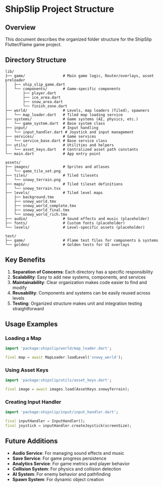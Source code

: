 # ShipSlip Project Structure

## Overview
This document describes the organized folder structure for the ShipSlip Flutter/Flame game project.

## Directory Structure

```
lib/
├── game/                 # Main game logic, Router/overlays, asset preloader
│   ├── ship_slip_game.dart
│   └── components/       # Game-specific components
│       ├── player.dart
│       ├── ice_area.dart
│       ├── snow_area.dart
│       └── finish_zone.dart
├── world/                # Levels, map loaders (Tiled), spawners
│   └── map_loader.dart   # Tiled map loading service
├── systems/              # Game systems (AI, physics, etc.)
│   └── game_system.dart  # Base system class
├── input/                # Input handling
│   └── input_handler.dart # Joystick and input management
├── services/             # Game services
│   └── service_base.dart # Base service class
├── utils/                # Utilities and helpers
│   └── asset_keys.dart   # Centralized asset path constants
└── main.dart             # App entry point

assets/
├── images/               # Sprites and atlases
│   └── game_tile_set.png
├── tiles/                # Tiled tilesets
│   └── snowy_terrain.png
├── maps/                 # Tiled tileset definitions
│   └── snowy_terrain.tsx
├── levels/               # Tiled level maps
│   ├── background.tmx
│   ├── snowy_world.tmx
│   ├── snowy_world_complete.tmx
│   ├── snowy_world_final.tmx
│   └── snowy_world_rich.tmx
├── audio/                # Sound effects and music (placeholder)
├── fonts/                # Custom fonts (placeholder)
└── levels/               # Level-specific assets (placeholder)

test/
├── game/                 # Flame test files for components & systems
└── golden/               # Golden tests for UI overlays
```

## Key Benefits

1. **Separation of Concerns**: Each directory has a specific responsibility
2. **Scalability**: Easy to add new systems, components, and services
3. **Maintainability**: Clear organization makes code easier to find and modify
4. **Reusability**: Components and systems can be easily reused across levels
5. **Testing**: Organized structure makes unit and integration testing straightforward

## Usage Examples

### Loading a Map
```dart
import 'package:shipslip/world/map_loader.dart';

final map = await MapLoader.loadLevel('snowy_world');
```

### Using Asset Keys
```dart
import 'package:shipslip/utils/asset_keys.dart';

final image = await images.load(AssetKeys.snowyTerrain);
```

### Creating Input Handler
```dart
import 'package:shipslip/input/input_handler.dart';

final inputHandler = InputHandler();
final joystick = inputHandler.createJoystick(screenSize);
```

## Future Additions

- **Audio Service**: For managing sound effects and music
- **Save Service**: For game progress persistence
- **Analytics Service**: For game metrics and player behavior
- **Collision System**: For physics and collision detection
- **AI System**: For enemy behavior and pathfinding
- **Spawn System**: For dynamic object creation

